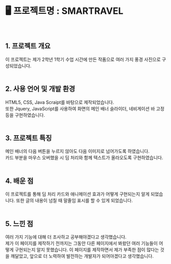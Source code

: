 # 🖥 프로젝트명 : SMARTRAVEL
<br>

## 1. 프로젝트 개요
이 프로젝트는 제가 2학년 1학기 수업 시간에 만든 작품으로 여러 가지 풍경 사진으로 구성되었습니다. <br><br>

## 2. 사용 언어 및 개발 환경
HTML5, CSS, Java Scraipt를 바탕으로 제작되었습니다. <br>
또한 Jquery, JavaScript를 사용하여 화면의 메인 배너 슬라이더, 네비게이션 바 고정 등을 구현하였습니다. <br><br>

## 3. 프로젝트 특징
메인 배너의 다음 버튼을 누르지 않아도 다음 이미지로 넘어가도록 하였습니다. <br>
카드 부분을 마우스 오버했을 시 딤 처리와 함께 텍스트가 올라오도록 구현하였습니다. <br><br>

## 4. 배운 점
이 프로젝트를 통해 딤 처리 카드와 애니메이션 효과가 어떻게 구현되는지 알게 되었습니다. 또한 글의 내용이 넘칠 때 말줄임 표시를 할 수 있게 되었습니다. <br><br>

## 5. 느낀 점
여러 가지 기능에 대해 더 조사하고 공부해야겠다고 생각했습니다. <br>
제가 이 페이지를 제작하기 전까지는 그동안 다른 페이지에서 봐왔던 여러 기능들이 어떻게 구현되는지 알지 못했습니다. 이 페이지를 제작하면서 제가 부족한 점이 많다는 것을 깨달았고, 앞으로 더 노력하여 발전하는 개발자가 되어야겠다고 생각했습니다.